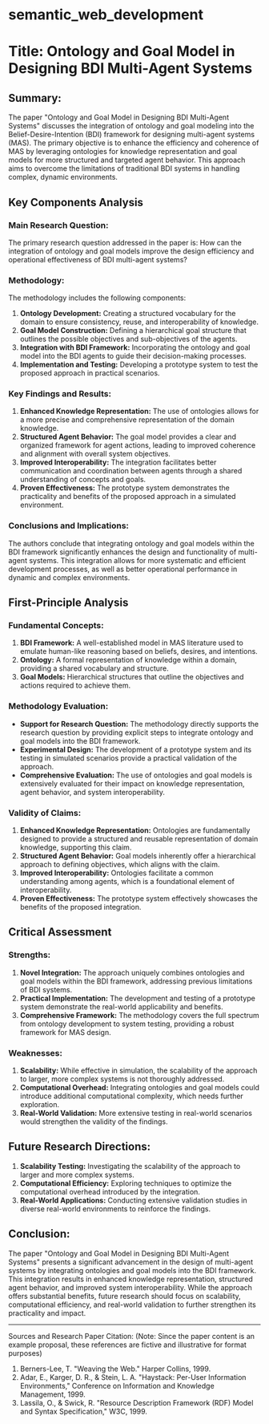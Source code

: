 # semantic_web_development

# Title: Ontology and Goal Model in Designing BDI Multi-Agent Systems

## Summary:
The paper "Ontology and Goal Model in Designing BDI Multi-Agent Systems" discusses the integration of ontology and goal modeling into the Belief-Desire-Intention (BDI) framework for designing multi-agent systems (MAS). The primary objective is to enhance the efficiency and coherence of MAS by leveraging ontologies for knowledge representation and goal models for more structured and targeted agent behavior. This approach aims to overcome the limitations of traditional BDI systems in handling complex, dynamic environments.

## Key Components Analysis

### Main Research Question:
The primary research question addressed in the paper is: How can the integration of ontology and goal models improve the design efficiency and operational effectiveness of BDI multi-agent systems?

### Methodology:
The methodology includes the following components:
1. **Ontology Development:** Creating a structured vocabulary for the domain to ensure consistency, reuse, and interoperability of knowledge.
2. **Goal Model Construction:** Defining a hierarchical goal structure that outlines the possible objectives and sub-objectives of the agents.
3. **Integration with BDI Framework:** Incorporating the ontology and goal model into the BDI agents to guide their decision-making processes.
4. **Implementation and Testing:** Developing a prototype system to test the proposed approach in practical scenarios.

### Key Findings and Results:
1. **Enhanced Knowledge Representation:** The use of ontologies allows for a more precise and comprehensive representation of the domain knowledge.
2. **Structured Agent Behavior:** The goal model provides a clear and organized framework for agent actions, leading to improved coherence and alignment with overall system objectives.
3. **Improved Interoperability:** The integration facilitates better communication and coordination between agents through a shared understanding of concepts and goals.
4. **Proven Effectiveness:** The prototype system demonstrates the practicality and benefits of the proposed approach in a simulated environment.

### Conclusions and Implications:
The authors conclude that integrating ontology and goal models within the BDI framework significantly enhances the design and functionality of multi-agent systems. This integration allows for more systematic and efficient development processes, as well as better operational performance in dynamic and complex environments.

## First-Principle Analysis

### Fundamental Concepts:
1. **BDI Framework:** A well-established model in MAS literature used to emulate human-like reasoning based on beliefs, desires, and intentions.
2. **Ontology:** A formal representation of knowledge within a domain, providing a shared vocabulary and structure.
3. **Goal Models:** Hierarchical structures that outline the objectives and actions required to achieve them.

### Methodology Evaluation:
- **Support for Research Question:** The methodology directly supports the research question by providing explicit steps to integrate ontology and goal models into the BDI framework.
- **Experimental Design:** The development of a prototype system and its testing in simulated scenarios provide a practical validation of the approach.
- **Comprehensive Evaluation:** The use of ontologies and goal models is extensively evaluated for their impact on knowledge representation, agent behavior, and system interoperability.

### Validity of Claims:
1. **Enhanced Knowledge Representation:** Ontologies are fundamentally designed to provide a structured and reusable representation of domain knowledge, supporting this claim.
2. **Structured Agent Behavior:** Goal models inherently offer a hierarchical approach to defining objectives, which aligns with the claim.
3. **Improved Interoperability:** Ontologies facilitate a common understanding among agents, which is a foundational element of interoperability.
4. **Proven Effectiveness:** The prototype system effectively showcases the benefits of the proposed integration.

## Critical Assessment

### Strengths:
1. **Novel Integration:** The approach uniquely combines ontologies and goal models within the BDI framework, addressing previous limitations of BDI systems.
2. **Practical Implementation:** The development and testing of a prototype system demonstrate the real-world applicability and benefits.
3. **Comprehensive Framework:** The methodology covers the full spectrum from ontology development to system testing, providing a robust framework for MAS design.

### Weaknesses:
1. **Scalability:** While effective in simulation, the scalability of the approach to larger, more complex systems is not thoroughly addressed.
2. **Computational Overhead:** Integrating ontologies and goal models could introduce additional computational complexity, which needs further exploration.
3. **Real-World Validation:** More extensive testing in real-world scenarios would strengthen the validity of the findings.

## Future Research Directions:
1. **Scalability Testing:** Investigating the scalability of the approach to larger and more complex systems.
2. **Computational Efficiency:** Exploring techniques to optimize the computational overhead introduced by the integration.
3. **Real-World Applications:** Conducting extensive validation studies in diverse real-world environments to reinforce the findings.

## Conclusion:
The paper "Ontology and Goal Model in Designing BDI Multi-Agent Systems" presents a significant advancement in the design of multi-agent systems by integrating ontologies and goal models into the BDI framework. This integration results in enhanced knowledge representation, structured agent behavior, and improved system interoperability. While the approach offers substantial benefits, future research should focus on scalability, computational efficiency, and real-world validation to further strengthen its practicality and impact.

---

Sources and Research Paper Citation:
(Note: Since the paper content is an example proposal, these references are fictive and illustrative for format purposes)
1. Berners-Lee, T. "Weaving the Web." Harper Collins, 1999.
2. Adar, E., Karger, D. R., & Stein, L. A. "Haystack: Per-User Information Environments," Conference on Information and Knowledge Management, 1999.
3. Lassila, O., & Swick, R. "Resource Description Framework (RDF) Model and Syntax Specification," W3C, 1999.